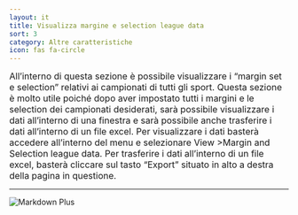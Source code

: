 ```yaml
---
layout: it
title: Visualizza margine e selection league data
sort: 3
category: Altre caratteristiche
icon: fas fa-circle
---
```

<p class="message">
    
</p>

<font size="3">All’interno di questa sezione è possibile visualizzare i “margin set e selection” relativi ai campionati di tutti gli sport. Questa sezione è molto utile poiché dopo aver impostato tutti i margini e le selection dei campionati desiderati, sarà possibile visualizzare i dati all’interno di una finestra e sarà possibile anche trasferire i dati all’interno di un file excel. Per visualizzare i dati basterà accedere all’interno del menu e selezionare View >Margin and Selection league data. Per trasferire i dati all’interno di un file excel, basterà cliccare sul tasto “Export” situato in alto a destra della pagina in questione.</font> 

---

![Markdown Plus]({{site.baseurl}}/public/images/altre-caratteristiche/marg-sel-league-data.png)